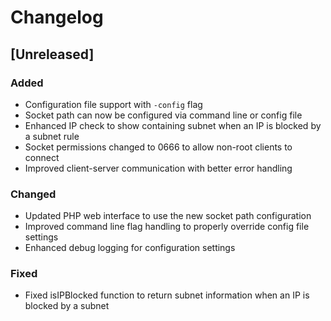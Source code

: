 # Changelog

## [Unreleased]

### Added
- Configuration file support with `-config` flag
- Socket path can now be configured via command line or config file
- Enhanced IP check to show containing subnet when an IP is blocked by a subnet rule
- Socket permissions changed to 0666 to allow non-root clients to connect
- Improved client-server communication with better error handling

### Changed
- Updated PHP web interface to use the new socket path configuration
- Improved command line flag handling to properly override config file settings
- Enhanced debug logging for configuration settings

### Fixed
- Fixed isIPBlocked function to return subnet information when an IP is blocked by a subnet
